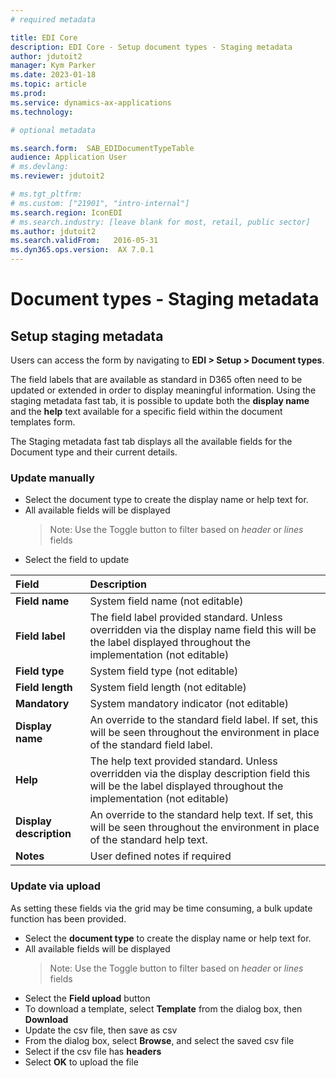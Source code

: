```yaml
---
# required metadata

title: EDI Core
description: EDI Core - Setup document types - Staging metadata
author: jdutoit2
manager: Kym Parker
ms.date: 2023-01-18
ms.topic: article
ms.prod: 
ms.service: dynamics-ax-applications
ms.technology: 

# optional metadata

ms.search.form:  SAB_EDIDocumentTypeTable
audience: Application User
# ms.devlang: 
ms.reviewer: jdutoit2

# ms.tgt_pltfrm: 
# ms.custom: ["21901", "intro-internal"]
ms.search.region: IconEDI
# ms.search.industry: [leave blank for most, retail, public sector]
ms.author: jdutoit2
ms.search.validFrom:   2016-05-31
ms.dyn365.ops.version:  AX 7.0.1
---
```


# Document types - Staging metadata

## Setup staging metadata

Users can access the form by navigating to **EDI > Setup > Document types**. <br>

The field labels that are available as standard in D365 often need to be updated or extended in order to display meaningful information.  Using the staging metadata fast tab, it is possible to update both the **display name** and the **help** text available for a specific field within the document templates form.

The Staging metadata fast tab displays all the available fields for the Document type and their current details. 

### Update manually

- Select the document type to create the display name or help text for.
- All available fields will be displayed
  > Note: Use the Toggle button to filter based on _header_ or _lines_ fields
- Select the field to update

**Field** 	                      | **Description**
:-------------------------------- |:-------------------------------------
**Field name**                    |	System field name (not editable)
**Field label**                   |	The field label provided standard. Unless overridden via the display name field this will be the label displayed throughout the implementation (not editable)
**Field type**                    | System field type (not editable)
**Field length**                  | System field length (not editable)
**Mandatory**                     | System mandatory indicator (not editable)
**Display name**                  |	An override to the standard field label. If set, this will be seen throughout the environment in place of the standard field label.
**Help**                          |	The help text provided standard. Unless overridden via the display description field this will be the label displayed throughout the implementation (not editable)
**Display description**           |	An override to the standard help text. If set, this will be seen throughout the environment in place of the standard help text.
**Notes**                         |	User defined notes if required

### Update via upload

As setting these fields via the grid may be time consuming, a bulk update function has been provided.

- Select the **document type** to create the display name or help text for.
- All available fields will be displayed
  > Note: Use the Toggle button to filter based on _header_ or _lines_ fields
- Select the **Field upload** button
- To download a template, select **Template** from the dialog box, then **Download**
- Update the csv file, then save as csv
- From the dialog box, select **Browse**, and select the saved csv file
- Select if the csv file has **headers**
- Select **OK** to upload the file
